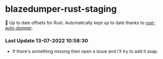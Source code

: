 # blazedumper-rust-staging

🚀 Up to date offsets for Rust. Automatically kept up to date thanks to [rust-auto-dumper](https://github.com/Akandesh/rust-auto-dumper).


### Last Update 13-07-2022 10:58:30
- If there's something missing then open a issue and i'll try to add it asap.